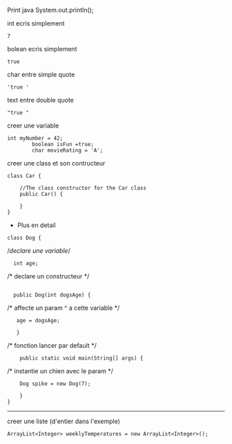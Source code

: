 Print java
System.out.println();

int ecris simplement

``` 
7 
```

bolean ecris simplement

``` 
true 
```

char  entre simple quote

``` 
'true '
```
text  entre double quote

``` 
"true "
```

creer une variable

```
int myNumber = 42;
		boolean isFun =true; 
		char movieRating = 'A'; 
```
creer une class et son contructeur 
```
class Car {

    //The class constructor for the Car class
    public Car() {

    }
}
```
* Plus en detail
```
class Dog {
```

/*declare une variable*/

```
  int age;
``` 

/* declare un constructeur */

```
 
  public Dog(int dogsAge) {
```

   /* affecte un param ^ a cette variable */
   
 ```
    age = dogsAge;
      
    }

```

/* fonction lancer par default */
	
```
	public static void main(String[] args) {
```

/* instantie un chien avec le param */

```
    Dog spike = new Dog(7);

	}
}
```

****************

creer une liste (d'entier dans l'exemple)

```
ArrayList<Integer> weeklyTemperatures = new ArrayList<Integer>();
```
